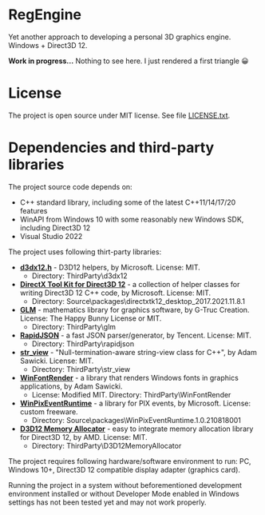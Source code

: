# RegEngine

Yet another approach to developing a personal 3D graphics engine. Windows + Direct3D 12.

**Work in progress...** Nothing to see here. I just rendered a first triangle 😀

# License

The project is open source under MIT license. See file [LICENSE.txt](LICENSE.txt).

# Dependencies and third-party libraries

The project source code depends on:

- C++ standard library, including some of the latest C++11/14/17/20 features
- WinAPI from Windows 10 with some reasonably new Windows SDK, including Direct3D 12
- Visual Studio 2022

The project uses following thirt-party libraries:

- **[d3dx12.h](https://github.com/microsoft/DirectX-Headers)** - D3D12 helpers, by Microsoft. License: MIT.
  - Directory: ThirdParty\d3dx12
- **[DirectX Tool Kit for Direct3D 12](https://github.com/Microsoft/DirectXTK12)** - a collection of helper classes for writing Direct3D 12 C++ code, by Microsoft. License: MIT.
  - Directory: Source\packages\directxtk12_desktop_2017.2021.11.8.1
- **[GLM](https://github.com/g-truc/glm)** - mathematics library for graphics software, by G-Truc Creation. License: The Happy Bunny License or MIT.
  - Directory: ThirdParty\glm
- **[RapidJSON](https://rapidjson.org/)** - a fast JSON parser/generator, by Tencent. License: MIT.
  - Directory: ThirdParty\rapidjson
- **[str_view](https://github.com/sawickiap/str_view)** - "Null-termination-aware string-view class for C++", by Adam Sawicki. License: MIT.
  - Directory: ThirdParty\str_view
- **[WinFontRender](https://github.com/sawickiap/WinFontRender)** - a library that renders Windows fonts in graphics applications, by Adam Sawicki.
  - License: Modified MIT. Directory: ThirdParty\WinFontRender
- **[WinPixEventRuntime](https://devblogs.microsoft.com/pix/winpixeventruntime/)** - a library for PIX events, by Microsoft. License: custom freeware.
  - Directory: Source\packages\WinPixEventRuntime.1.0.210818001
- **[D3D12 Memory Allocator](https://github.com/GPUOpen-LibrariesAndSDKs/D3D12MemoryAllocator)** - easy to integrate memory allocation library for Direct3D 12, by AMD. License: MIT.
  - Directory: ThirdParty\D3D12MemoryAllocator

The project requires following hardware/software environment to run: PC, Windows 10+, Direct3D 12 compatible display adapter (graphics card).

Running the project in a system without beforementioned development environment installed or without Developer Mode enabled in Windows settings has not been tested yet and may not work properly.
